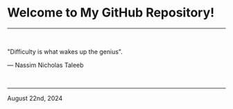 # Welcome to My GitHub Repository!

---

<br>

"Difficulty is what wakes up the genius"\.

― Nassim Nicholas Taleeb
 
</br>

---
August 22nd, 2024
